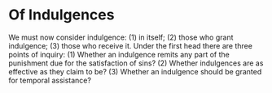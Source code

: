 # Of Indulgences

We must now consider indulgence: (1) in itself; (2) those who grant indulgence; (3) those who receive it.  Under the first head there are three points of inquiry:
(1) Whether an indulgence remits any part of the punishment due for the satisfaction of sins?
(2) Whether indulgences are as effective as they claim to be?
(3) Whether an indulgence should be granted for temporal assistance?